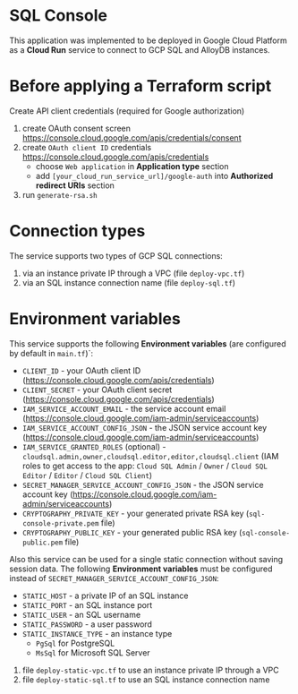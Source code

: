# SQL Console

This application was implemented to be deployed in Google Cloud Platform as a **Cloud Run** service to connect to GCP SQL and AlloyDB instances.

# Before applying a Terraform script

Create API client credentials (required for Google authorization)
1. create OAuth consent screen https://console.cloud.google.com/apis/credentials/consent
2. create `OAuth client ID` credentials https://console.cloud.google.com/apis/credentials
   - choose `Web application` in **Application type** section
   - add `[your_cloud_run_service_url]/google-auth` into **Authorized redirect URIs** section
3. run `generate-rsa.sh`

# Connection types

The service supports two types of GCP SQL connections:
1. via an instance private IP through a VPC (file `deploy-vpc.tf`)
2. via an SQL instance connection name (file `deploy-sql.tf`)

# Environment variables

This service supports the following **Environment variables** (are configured by default in `main.tf`)`:
* `CLIENT_ID` - your OAuth client ID (https://console.cloud.google.com/apis/credentials)
* `CLIENT_SECRET` - your OAuth client secret (https://console.cloud.google.com/apis/credentials)
* `IAM_SERVICE_ACCOUNT_EMAIL` - the service account email (https://console.cloud.google.com/iam-admin/serviceaccounts)
* `IAM_SERVICE_ACCOUNT_CONFIG_JSON` - the JSON service account key (https://console.cloud.google.com/iam-admin/serviceaccounts)
* `IAM_SERVICE_GRANTED_ROLES` (optional) - `cloudsql.admin,owner,cloudsql.editor,editor,cloudsql.client` (IAM roles to get access to the app: `Cloud SQL Admin` / `Owner` / `Cloud SQL Editor` / `Editor` / `Cloud SQL Client`)
* `SECRET_MANAGER_SERVICE_ACCOUNT_CONFIG_JSON` - the JSON service account key (https://console.cloud.google.com/iam-admin/serviceaccounts)
* `CRYPTOGRAPHY_PRIVATE_KEY` - your generated private RSA key (`sql-console-private.pem` file)
* `CRYPTOGRAPHY_PUBLIC_KEY` - your generated public RSA key (`sql-console-public.pem` file)

Also this service can be used for a single static connection without saving session data. The following **Environment variables** must be configured instead of `SECRET_MANAGER_SERVICE_ACCOUNT_CONFIG_JSON`:
* `STATIC_HOST` - a private IP of an SQL instance
* `STATIC_PORT` - an SQL instance port
* `STATIC_USER` - an SQL username
* `STATIC_PASSWORD` - a user password
* `STATIC_INSTANCE_TYPE` - an instance type
   * `PgSql` for PostgreSQL
   * `MsSql` for Microsoft SQL Server

1. file `deploy-static-vpc.tf` to use an instance private IP through a VPC
2. file `deploy-static-sql.tf` to use an SQL instance connection name